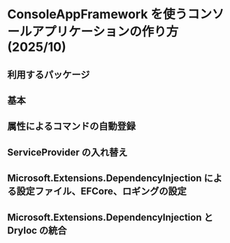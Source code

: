 # ConsoleAppFramework を使うコンソールアプリケーションの作り方(2025/10)

## 利用するパッケージ

## 基本



## 属性によるコマンドの自動登録
## ServiceProvider の入れ替え
## Microsoft.Extensions.DependencyInjection による設定ファイル、EFCore、ロギングの設定
## Microsoft.Extensions.DependencyInjection と DryIoc の統合

